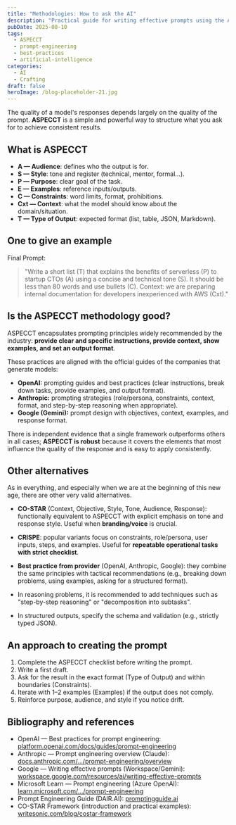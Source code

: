 ```yaml
---
title: "Methodologies: How to ask the AI"
description: "Practical guide for writing effective prompts using the ASPECCT methodology, with template, real example and comparison with alternative frameworks."
pubDate: 2025-08-10
tags:
  - ASPECCT
  - prompt-engineering
  - best-practices
  - artificial-intelligence
categories:
  - AI
  - Crafting
draft: false
heroImage: /blog-placeholder-21.jpg
---
```


The quality of a model's responses depends largely on the quality of the prompt. **ASPECCT** is a simple and powerful way to structure what you ask for to achieve consistent results.

## What is ASPECCT

- **A — Audience**: defines who the output is for.
- **S — Style**: tone and register (technical, mentor, formal…).
- **P — Purpose**: clear goal of the task.
- **E — Examples**: reference inputs/outputs.
- **C — Constraints**: word limits, format, prohibitions.
- **Cxt — Context**: what the model should know about the domain/situation.
- **T — Type of Output**: expected format (list, table, JSON, Markdown).

## One to give an example

Final Prompt:

> "Write a short list (T) that explains the benefits of serverless (P) to startup CTOs (A) using a concise and technical tone (S). It should be less than 80 words and use bullets (C). Context: we are preparing internal documentation for developers inexperienced with AWS (Cxt)."

## Is the ASPECCT methodology good?

ASPECCT encapsulates prompting principles widely recommended by the industry: **provide clear and specific instructions, provide context, show examples, and set an output format**.

These practices are aligned with the official guides of the companies that generate models:

- **OpenAI:** prompting guides and best practices (clear instructions, break down tasks, provide examples, and output format).
- **Anthropic:** prompting strategies (role/persona, constraints, context, format, and step-by-step reasoning when appropriate).
- **Google (Gemini):** prompt design with objectives, context, examples, and response format.

There is independent evidence that a single framework outperforms others in all cases; **ASPECCT is robust** because it covers the elements that most influence the quality of the response and is easy to apply consistently.

## Other alternatives

As in everything, and especially when we are at the beginning of this new age, there are other very valid alternatives.

- **CO-STAR** (Context, Objective, Style, Tone, Audience, Response): functionally equivalent to ASPECCT with explicit emphasis on tone and response style. Useful when **branding/voice** is crucial.

- **CRISPE**: popular variants focus on constraints, role/persona, user inputs, steps, and examples. Useful for **repeatable operational tasks with strict checklist**.

- **Best practice from provider** (OpenAI, Anthropic, Google): they combine the same principles with tactical recommendations (e.g., breaking down problems, using examples, asking for a structured format).

- In reasoning problems, it is recommended to add techniques such as "step-by-step reasoning" or "decomposition into subtasks".

- In structured outputs, specify the schema and validation (e.g., strictly typed JSON).

## An approach to creating the prompt

1. Complete the ASPECCT checklist before writing the prompt.
2. Write a first draft.
3. Ask for the result in the exact format (Type of Output) and within boundaries (Constraints).
4. Iterate with 1–2 examples (Examples) if the output does not comply.
5. Reinforce purpose, audience, and style if you notice drift.

<div class="bibliography">

## Bibliography and references

- OpenAI — Best practices for prompt engineering: [platform.openai.com/docs/guides/prompt-engineering](https://platform.openai.com/docs/guides/prompt-engineering)
- Anthropic — Prompt engineering overview (Claude): [docs.anthropic.com/.../prompt-engineering/overview](https://docs.anthropic.com/en/docs/build-with-claude/prompt-engineering/overview)
- Google — Writing effective prompts (Workspace/Gemini): [workspace.google.com/resources/ai/writing-effective-prompts](https://workspace.google.com/resources/ai/writing-effective-prompts)
- Microsoft Learn — Prompt engineering (Azure OpenAI): [learn.microsoft.com/.../prompt-engineering](https://learn.microsoft.com/azure/ai-services/openai/concepts/prompt-engineering)
- Prompt Engineering Guide (DAIR.AI): [promptingguide.ai](https://www.promptingguide.ai/)
- CO-STAR Framework (introduction and practical examples): [writesonic.com/blog/costar-framework](https://writesonic.com/blog/costar-framework)

</div>
